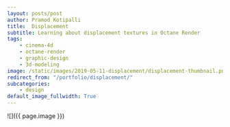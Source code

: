 ```yaml
---
layout: posts/post
author: Pramod Kotipalli
title:  Displacement
subtitle: Learning about displacement textures in Octane Render
tags:
    - cinema-4d
    - octane-render
    - graphic-design
    - 3d-modeling
image: /static/images/2019-05-11-displacement/displacement-thumbnail.png
redirect_from: "/portfolio/displacement/"
subcategories:
    - design
default_image_fullwidth: True
---
```


![]({{ page.image }})
